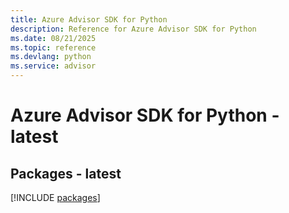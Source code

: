 ```yaml
---
title: Azure Advisor SDK for Python
description: Reference for Azure Advisor SDK for Python
ms.date: 08/21/2025
ms.topic: reference
ms.devlang: python
ms.service: advisor
---
```

# Azure Advisor SDK for Python - latest
## Packages - latest
[!INCLUDE [packages](advisor-index.md)]